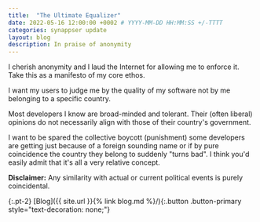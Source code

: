 ```yaml
---
title:  "The Ultimate Equalizer"
date: 2022-05-16 12:00:00 +0002 # YYYY-MM-DD HH:MM:SS +/-TTTT
categories: synappser update
layout: blog
description: In praise of anonymity
---
```


I cherish anonymity and I laud the Internet for allowing me to enforce it. Take this as a manifesto of my core ethos.

I want my users to judge me by the quality of my software not by me belonging to a specific country.

Most developers I know are broad-minded and tolerant. Their (often liberal) opinions do not necessarily align with those of their country's government.

I want to be spared the collective boycott (punishment) some developers are getting just because of a foreign sounding name or if by pure coincidence the country they belong to suddenly "turns bad". I think you'd easily admit that it's all a very relative concept.

**Disclaimer:** Any similarity with actual or current political events is purely coincidental.

{:.pt-2}
[Blog]({{ site.url }}{% link blog.md %}/){:.button .button-primary style="text-decoration: none;"}

